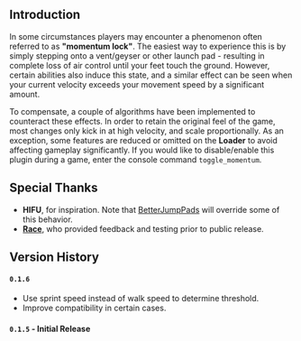 ## Introduction

In some circumstances players may encounter a phenomenon often referred to as **"momentum lock"**. The easiest way to experience this is by simply stepping onto a vent/geyser or other launch pad - resulting in complete loss of air control until your feet touch the ground. However, certain abilities also induce this state, and a similar effect can be seen when your current velocity exceeds your movement speed by a significant amount.

To compensate, a couple of algorithms have been implemented to counteract these effects. In order to retain the original feel of the game, most changes only kick in at high velocity, and scale proportionally. As an exception, some features are reduced or omitted on the **Loader** to avoid affecting gameplay significantly. If you would like to disable/enable this plugin during a game, enter the console command `toggle_momentum`.

## Special Thanks

- **HIFU**, for inspiration. Note that [BetterJumpPads](https://thunderstore.io/package/HIFU/BetterJumpPads) will override some of this behavior.
- [**Race**](https://www.youtube.com/channel/UC7sGmlJ87yXmFA9v82x51ZA), who provided feedback and testing prior to public release.

## Version History

#### `0.1.6`
- Use sprint speed instead of walk speed to determine threshold.
- Improve compatibility in certain cases.

#### `0.1.5` **- Initial Release**
